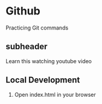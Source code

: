 # Github

Practicing Git commands

## subheader

Learn this watching youtube video

## Local Development

1. Open index.html in your browser
